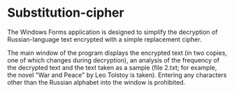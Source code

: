 # Substitution-cipher
The Windows Forms application is designed to simplify the decryption of Russian-language text encrypted with a simple replacement cipher.

The main window of the program displays the encrypted text (in two copies, one of which changes during decryption), an analysis of the frequency of the decrypted text and the text taken as a sample (file 2.txt; for example, the novel "War and Peace" by Leo Tolstoy is taken). Entering any characters other than the Russian alphabet into the window is prohibited.
